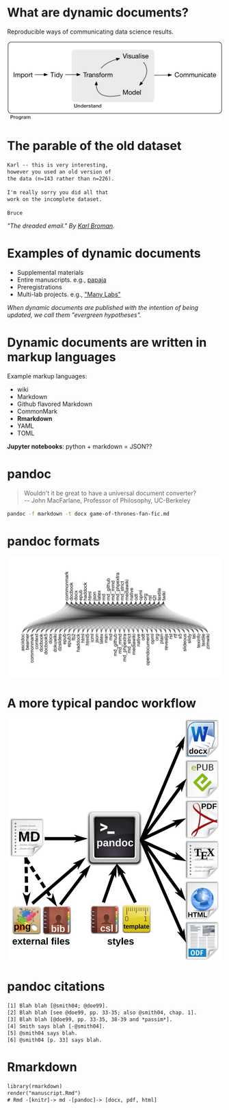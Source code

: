# What are dynamic documents?

Reproducible ways of communicating data science results.

![The data science workflow. From Hadley Wickham.](img/data-science-workflow.png)

# The parable of the old dataset

```
Karl -- this is very interesting,
however you used an old version of
the data (n=143 rather than n=226).

I'm really sorry you did all that
work on the incomplete dataset.

Bruce
```

_"The dreaded email." By [Karl Broman](https://www.biostat.wisc.edu/~kbroman/presentations/repro_research_JSM2016.pdf)._

# Examples of dynamic documents

- Supplemental materials
- Entire manuscripts. e.g., [papaja](https://github.com/crsh/papaja)
- Preregistrations
- Multi-lab projects. e.g., ["Many Labs"](https://osf.io/wx7ck/)

_When dynamic documents are published with the intention of being updated, we call them "evergreen hypotheses"._

# Dynamic documents are written in markup languages

Example markup languages:

- wiki
- Markdown
- Github flavored Markdown
- CommonMark
- **Rmarkdown**
- YAML
- TOML

**Jupyter notebooks**: python + markdown = JSON??

# pandoc

> Wouldn't it be great to have a universal document converter?  
-- John MacFarlane, Professor of Philosophy, UC-Berkeley

```bash
pandoc -f markdown -t docx game-of-thrones-fan-fic.md
```

# pandoc formats

![Formats for conversion with pandoc.](img/pandoc-formats.png)

# A more typical pandoc workflow

![Workflow for pandoc scholar.](img/pandoc-scholar.png)

# pandoc citations

```
[1] Blah blah [@smith04; @doe99].
[2] Blah blah [see @doe99, pp. 33-35; also @smith04, chap. 1].
[3] Blah blah [@doe99, pp. 33-35, 38-39 and *passim*].
[4] Smith says blah [-@smith04].
[5] @smith04 says blah.
[6] @smith04 [p. 33] says blah.
```

# Rmarkdown

```
library(rmarkdown)
render("manuscript.Rmd")
# Rmd -[knitr]-> md -[pandoc]-> [docx, pdf, html]
```
